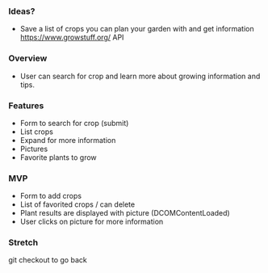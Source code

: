 ### Ideas?
* Save a list of crops you can plan your garden with and get information https://www.growstuff.org/ API

### Overview
* User can search for crop and learn more about growing information and tips.

### Features
* Form to search for crop (submit)
* List crops 
* Expand for more information
* Pictures
* Favorite plants to grow

### MVP
* Form to add crops
* List of favorited crops / can delete
* Plant results are displayed with picture (DCOMContentLoaded)
* User clicks on picture for more information

### Stretch

git checkout to go back